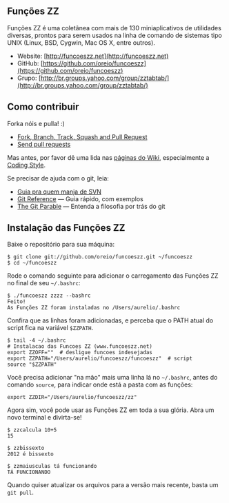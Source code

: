 ## Funções ZZ

Funções ZZ é uma coletânea com mais de 130 miniaplicativos de utilidades diversas, prontos para serem usados na linha de comando de sistemas tipo UNIX (Linux, BSD, Cygwin, Mac OS X, entre outros).

- Website: [http://funcoeszz.net](http://funcoeszz.net)
- GitHub: [https://github.com/oreio/funcoeszz](https://github.com/oreio/funcoeszz)
- Grupo: [http://br.groups.yahoo.com/group/zztabtab/](http://br.groups.yahoo.com/group/zztabtab/)


## Como contribuir

Forka nóis e pulla! :)

- [Fork, Branch, Track, Squash and Pull Request](http://gun.io/blog/how-to-github-fork-branch-and-pull-request/)
- [Send pull requests](http://help.github.com/send-pull-requests/)

Mas antes, por favor dê uma lida nas [páginas do Wiki](https://github.com/oreio/funcoeszz/wiki/_pages), especialmente a [Coding Style](https://github.com/oreio/funcoeszz/wiki/Coding-Style).

Se precisar de ajuda com o git, leia:

- [Guia pra quem manja de SVN](https://git.wiki.kernel.org/articles/g/i/t/GitSvnCrashCourse_512d.html)
- [Git Reference](http://gitref.org) — Guia rápido, com exemplos
- [The Git Parable](http://tom.preston-werner.com/2009/05/19/the-git-parable.html) — Entenda a filosofia por trás do git

## Instalação das Funções ZZ

Baixe o repositório para sua máquina:

    $ git clone git://github.com/oreio/funcoeszz.git ~/funcoeszz
    $ cd ~/funcoeszz

Rode o comando seguinte para adicionar o carregamento das Funções ZZ no final de seu `~/.bashrc`:

    $ ./funcoeszz zzzz --bashrc
    Feito!
    As Funções ZZ foram instaladas no /Users/aurelio/.bashrc

Confira que as linhas foram adicionadas, e perceba que o PATH atual do script fica na variável `$ZZPATH`.

    $ tail -4 ~/.bashrc
    # Instalacao das Funcoes ZZ (www.funcoeszz.net)
    export ZZOFF=""  # desligue funcoes indesejadas
    export ZZPATH="/Users/aurelio/funcoeszz/funcoeszz"  # script
    source "$ZZPATH"

Você precisa adicionar "na mão" mais uma linha lá no `~/.bashrc`, antes do comando `source`, para indicar onde está a pasta com as funções:

    export ZZDIR="/Users/aurelio/funcoeszz/zz"

Agora sim, você pode usar as Funções ZZ em toda a sua glória. Abra um novo terminal e divirta-se!

    $ zzcalcula 10+5
    15
    
    $ zzbissexto
    2012 é bissexto
    
    $ zzmaiusculas tá funcionando
    TÁ FUNCIONANDO

Quando quiser atualizar os arquivos para a versão mais recente, basta um `git pull`.

